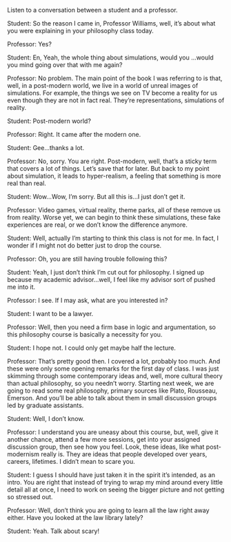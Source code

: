Listen to a conversation between a student and a professor.

Student: So the reason I came in, Professor Williams, well, it’s about what you were explaining in your philosophy class today.

Professor: Yes?

Student: En, Yeah, the whole thing about simulations, would you …would you mind going over that with me again?

Professor: No problem. The main point of the book I was referring to is that, well, in a post-modern world, we live in a world of unreal images of simulations. For example, the things we see on TV become a reality for us even though they are not in fact real. They’re representations, simulations of reality.

Student: Post-modern world?

Professor: Right. It came after the modern one.

Student: Gee...thanks a lot.

Professor: No, sorry. You are right. Post-modern, well, that’s a sticky term that covers a lot of things. Let’s save that for later. But back to my point about simulation, it leads to hyper-realism, a feeling that something is more real than real.

Student: Wow…Wow, I’m sorry. But all this is…I just don’t get it.

Professor: Video games, virtual reality, theme parks, all of these remove us from reality. Worse yet, we can begin to think these simulations, these fake experiences are real, or we don’t know the difference anymore.

Student: Well, actually I’m starting to think this class is not for me. In fact, I wonder if I might not do better just to drop the course. 

Professor: Oh, you are still having trouble following this?

Student: Yeah, I just don’t think I’m cut out for philosophy. I signed up because my academic advisor…well, I feel like my advisor sort of pushed me into it.

Professor: I see. If I may ask, what are you interested in?

Student: I want to be a lawyer.

Professor: Well, then you need a firm base in logic and argumentation, so this philosophy course is basically a necessity for you.

Student: I hope not. I could only get maybe half the lecture.

Professor: That’s pretty good then. I covered a lot, probably too much. And these were only some opening remarks for the first day of class. I was just skimming through some contemporary ideas and, well, more cultural theory than actual philosophy, so you needn’t worry. Starting next week, we are going to read some real philosophy, primary sources like Plato, Rousseau, Emerson. And you’ll be able to talk about them in small discussion groups led by graduate assistants. 

Student: Well, I don’t know.

Professor: I understand you are uneasy about this course, but, well, give it another chance, attend a few more sessions, get into your assigned discussion group, then see how you feel. Look, these ideas, like what post-modernism really is. They are ideas that people developed over years, careers, lifetimes. I didn’t mean to scare you.

Student: I guess I should have just taken it in the spirit it’s intended, as an intro. You are right that instead of trying to wrap my mind around every little detail all at once, I need to work on seeing the bigger picture and not getting so stressed out. 

Professor: Well, don’t think you are going to learn all the law right away either. Have you looked at the law library lately?

Student: Yeah. Talk about scary!
